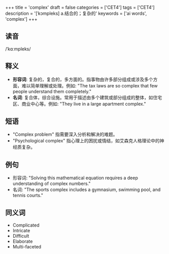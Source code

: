 +++
title = 'complex'
draft = false
categories = ['CET4']
tags = ['CET4']
description = '[ˈkɔmpleks] a.结合的；复杂的'
keywords = ['ai words', 'complex']
+++

## 读音
/ˈkɑːmpleks/

## 释义
- **形容词**: 复杂的，复合的，多方面的。指事物由许多部分组成或涉及多个方面，难以简单理解或处理。例如: "The tax laws are so complex that few people understand them completely."
- **名词**: 复合体，综合设施。常用于描述由多个建筑或部分组成的整体，如住宅区、商业中心等。例如: "They live in a large apartment complex."

## 短语
- "Complex problem" 指需要深入分析和解决的难题。
- "Psychological complex" 指心理上的困扰或情结，如艾森克人格理论中的神经质复杂。

## 例句
- 形容词: "Solving this mathematical equation requires a deep understanding of complex numbers."
- 名词: "The sports complex includes a gymnasium, swimming pool, and tennis courts."

## 同义词
- Complicated
- Intricate
- Difficult
- Elaborate
- Multi-faceted
